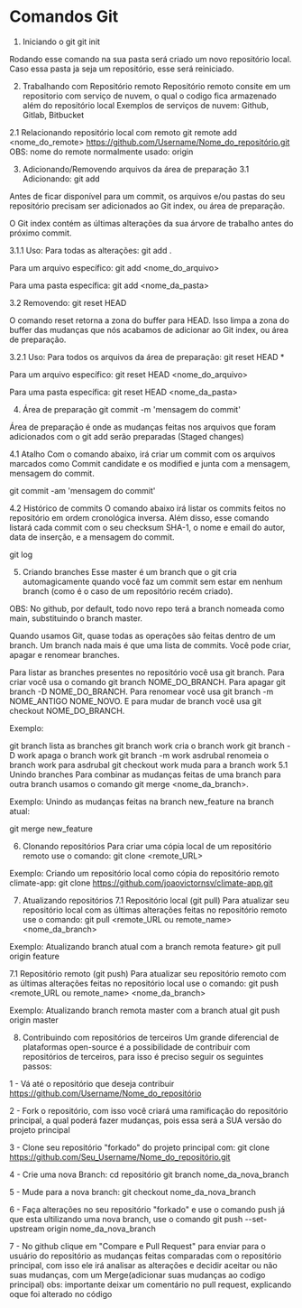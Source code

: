 ﻿# Comandos Git
 
1. Iniciando o git
git init

Rodando esse comando na sua pasta será criado um novo repositório local.
Caso essa pasta ja seja um repositório, esse será reiniciado.

2. Trabalhando com Repositório remoto
Repositório remoto consite em um repositorio com serviço de nuvem, o qual o codigo fica armazenado além do repositório local
Exemplos de serviços de nuvem: Github, Gitlab, Bitbucket

2.1 Relacionando repositório local com remoto
git remote add <nome_do_remote> https://github.com/Username/Nome_do_repositório.git
OBS: nome do remote normalmente usado: origin

3. Adicionando/Removendo arquivos da área de preparação
3.1 Adicionando:
git add

Antes de ficar disponível para um commit, os arquivos e/ou pastas do seu repositório precisam ser adicionados ao Git index, ou área de preparação.

O Git index contém as últimas alterações da sua árvore de trabalho antes do próximo commit.

3.1.1 Uso:
Para todas as alterações:
git add .

Para um arquivo específico:
git add <nome_do_arquivo>

Para uma pasta específica:
git add <nome_da_pasta>

3.2 Removendo:
git reset HEAD

O comando reset retorna a zona do buffer para HEAD. Isso limpa a zona do buffer das mudanças que nós acabamos de adicionar ao Git index, ou área de preparação.

3.2.1 Uso:
Para todos os arquivos da área de preparação:
git reset HEAD *

Para um arquivo específico:
git reset HEAD <nome_do_arquivo>

Para uma pasta específica:
git reset HEAD <nome_da_pasta>

4. Área de preparação
git commit -m 'mensagem do commit'

Área de preparação é onde as mudanças feitas nos arquivos que foram adicionados com o git add serão preparadas (Staged changes)

4.1 Atalho
Com o comando abaixo, irá criar um commit com os arquivos marcados como Commit candidate e os modified e junta com a mensagem, mensagem do commit.

git commit -am 'mensagem do commit'

4.2 Histórico de commits
O comando abaixo irá listar os commits feitos no repositório em ordem cronológica inversa. Além disso, esse comando listará cada commit com o seu checksum SHA-1, o nome e email do autor, data de inserção, e a mensagem do commit.

git log


5. Criando branches
Esse master é um branch que o git cria automagicamente quando você faz um commit sem estar em nenhum branch (como é o caso de um repositório recém criado).

OBS: No github, por default, todo novo repo terá a branch nomeada como main, substituindo o branch master.

Quando usamos Git, quase todas as operações são feitas dentro de um branch. Um branch nada mais é que uma lista de commits. Você pode criar, apagar e renomear branches.

Para listar as branches presentes no repositório você usa git branch. Para criar você usa o comando git branch NOME_DO_BRANCH. Para apagar git branch -D NOME_DO_BRANCH. Para renomear você usa git branch -m NOME_ANTIGO NOME_NOVO. E para mudar de branch você usa git checkout NOME_DO_BRANCH.

Exemplo:

git branch lista as branches
git branch work cria o branch work
git branch -D work apaga o branch work
git branch -m work asdrubal renomeia o branch work para asdrubal
git checkout work muda para a branch work
5.1 Unindo branches
Para combinar as mudanças feitas de uma branch para outra branch usamos o comando git merge <nome_da_branch>.

Exemplo: Unindo as mudanças feitas na branch new_feature na branch atual:

git merge new_feature

6. Clonando repositórios
Para criar uma cópia local de um repositório remoto use o comando:
git clone <remote_URL>

Exemplo:
Criando um repositório local como cópia do repositório remoto climate-app:
git clone https://github.com/joaovictornsv/climate-app.git

7. Atualizando repositórios
7.1 Repositório local (git pull)
Para atualizar seu repositório local com as últimas alterações feitas no repositório remoto use o comando:
git pull <remote_URL ou remote_name> <nome_da_branch>

Exemplo:
Atualizando branch atual com a branch remota feature>
git pull origin feature

7.1 Repositório remoto (git push)
Para atualizar seu repositório remoto com as últimas alterações feitas no repositório local use o comando:
git push <remote_URL ou remote_name> <nome_da_branch>

Exemplo:
Atualizando branch remota master com a branch atual
git push origin master

8. Contribuindo com repositórios de terceiros
Um grande diferencial de plataformas open-source é a possibilidade de contribuir com repositórios de terceiros, para isso é preciso seguir os seguintes passos:

1 - Vá até o repositório que deseja contribuir https://github.com/Username/Nome_do_repositório


2 - Fork o repositório, com isso você criará uma ramificação do repositório principal, a qual poderá fazer mudanças,
pois essa será a SUA versão do projeto principal


3 - Clone seu repositório "forkado" do projeto principal com:
git clone https://github.com/Seu_Username/Nome_do_repositório.git


4 - Crie uma nova Branch:
cd repositório
git branch nome_da_nova_branch


5 - Mude para a nova branch: git checkout nome_da_nova_branch


6 - Faça alterações no seu repositório "forkado" e use o comando push
já que esta ultilizando uma nova branch, use o comando git push --set-upstream origin nome_da_nova_branch


7 - No github clique em "Compare e Pull Request" para enviar para o usuário do repositório as mudanças feitas comparadas com o repositório principal, com isso ele irá analisar as alterações e decidir aceitar ou não suas mudanças, com um Merge(adicionar suas mudanças ao codigo principal)
obs: importante deixar um comentário no pull request, explicando oque foi alterado no código

